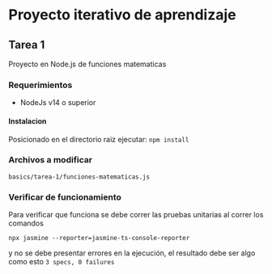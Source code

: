 # Proyecto iterativo de aprendizaje

## Tarea 1

Proyecto en Node.js de funciones matematicas

### Requerimientos

- NodeJs v14 o superior

#### Instalacion

Posicionado en el directorio raiz ejecutar:
`npm install`

### Archivos a modificar

`basics/tarea-1/funciones-matematicas.js`

### Verificar de funcionamiento

Para verificar que funciona se debe correr las pruebas unitarias al correr los comandos

```shell
npx jasmine --reporter=jasmine-ts-console-reporter
```

y no se debe presentar errores en la ejecución, el resultado debe ser algo como esto `3 specs, 0 failures`
